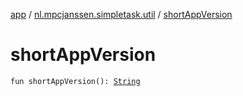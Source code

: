 [app](../index.md) / [nl.mpcjanssen.simpletask.util](index.md) / [shortAppVersion](.)

# shortAppVersion

`fun shortAppVersion(): `[`String`](https://kotlinlang.org/api/latest/jvm/stdlib/kotlin/-string/index.html)